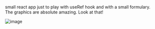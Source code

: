small react app just to play with useRef hook and with a small formulary.
The graphics are absolute amazing.
Look at that!

![image](https://github.com/sergimoli/useref_silly_app/assets/95481090/bf929a47-e13f-465a-809b-e4181e2850b3)
